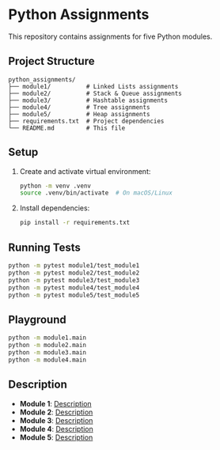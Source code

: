 # Python Assignments

This repository contains assignments for five Python modules.

## Project Structure

```
python_assignments/
├── module1/          # Linked Lists assignments
├── module2/          # Stack & Queue assignments
├── module3/          # Hashtable assignments
├── module4/          # Tree assignments
├── module5/          # Heap assignments
├── requirements.txt  # Project dependencies
└── README.md         # This file
```

## Setup

1. Create and activate virtual environment:

   ```bash
   python -m venv .venv
   source .venv/bin/activate  # On macOS/Linux
   ```

2. Install dependencies:
   ```bash
   pip install -r requirements.txt
   ```

## Running Tests

```bash
python -m pytest module1/test_module1
python -m pytest module2/test_module2
python -m pytest module3/test_module3
python -m pytest module4/test_module4
python -m pytest module5/test_module5
```

## Playground

```bash
python -m module1.main
python -m module2.main
python -m module3.main
python -m module4.main

```


## Description

- **Module 1**: [Description](./module1/description.md)
- **Module 2**: [Description](./module2/description.md)
- **Module 3**: [Description](./module3/description.md)
- **Module 4**: [Description](./module4/description.md)
- **Module 5**: [Description](./module5/description.md)
